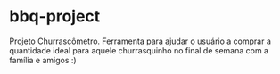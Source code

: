 # bbq-project
Projeto Churrascômetro.
Ferramenta para ajudar o usuário a comprar a quantidade ideal para aquele churrasquinho no final de semana com a família e amigos :)
